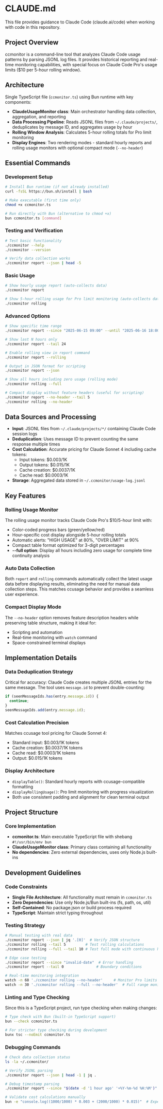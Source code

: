 # CLAUDE.md

This file provides guidance to Claude Code (claude.ai/code) when working with code in this repository.

## Project Overview

ccmonitor is a command-line tool that analyzes Claude Code usage patterns by parsing JSONL log files. It provides historical reporting and real-time monitoring capabilities, with special focus on Claude Code Pro's usage limits ($10 per 5-hour rolling window).

## Architecture

Single TypeScript file (`ccmonitor.ts`) using Bun runtime with key components:
- **ClaudeUsageMonitor class**: Main orchestrator handling data collection, aggregation, and reporting
- **Data Processing Pipeline**: Reads JSONL files from `~/.claude/projects/`, deduplicates by message ID, and aggregates usage by hour
- **Rolling Window Analysis**: Calculates 5-hour rolling totals for Pro limit monitoring
- **Display Engines**: Two rendering modes - standard hourly reports and rolling usage monitors with optional compact mode (`--no-header`)

## Essential Commands

### Development Setup
```bash
# Install Bun runtime (if not already installed)
curl -fsSL https://bun.sh/install | bash

# Make executable (first time only)
chmod +x ccmonitor.ts

# Run directly with Bun (alternative to chmod +x)
bun ccmonitor.ts [command]
```

### Testing and Verification
```bash
# Test basic functionality
./ccmonitor --help
./ccmonitor --version

# Verify data collection works
./ccmonitor report --json | head -5
```

### Basic Usage
```bash
# Show hourly usage report (auto-collects data)
./ccmonitor report

# Show 5-hour rolling usage for Pro limit monitoring (auto-collects data)
./ccmonitor rolling
```

### Advanced Options
```bash
# Show specific time range
./ccmonitor report --since "2025-06-15 09:00" --until "2025-06-16 18:00"

# Show last N hours only
./ccmonitor report --tail 24

# Enable rolling view in report command
./ccmonitor report --rolling

# Output in JSON format for scripting
./ccmonitor report --json

# Show all hours including zero usage (rolling mode)
./ccmonitor rolling --full

# Compact display without feature headers (useful for scripting)
./ccmonitor report --no-header --tail 5
./ccmonitor rolling --no-header
```

## Data Sources and Processing

- **Input**: JSONL files from `~/.claude/projects/*/` containing Claude Code session logs
- **Deduplication**: Uses message ID to prevent counting the same response multiple times
- **Cost Calculation**: Accurate pricing for Claude Sonnet 4 including cache tokens:
  - Input tokens: $0.003/1K
  - Output tokens: $0.015/1K  
  - Cache creation: $0.0037/1K
  - Cache read: $0.0003/1K
- **Storage**: Aggregated data stored in `~/.ccmonitor/usage-log.jsonl`

## Key Features

### Rolling Usage Monitor
The rolling usage monitor tracks Claude Code Pro's $10/5-hour limit with:
- Color-coded progress bars (green/yellow/red)
- Hour-specific cost display alongside 5-hour rolling totals
- Automatic alerts: "HIGH USAGE" at 80%, "OVER LIMIT" at 90%
- Compact table format optimized for 3-digit percentages
- **--full option**: Display all hours including zero usage for complete time continuity analysis

### Auto Data Collection
Both `report` and `rolling` commands automatically collect the latest usage data before displaying results, eliminating the need for manual data collection steps. This matches ccusage behavior and provides a seamless user experience.

### Compact Display Mode
The `--no-header` option removes feature description headers while preserving table structure, making it ideal for:
- Scripting and automation
- Real-time monitoring with `watch` command
- Space-constrained terminal displays

## Implementation Details

### Data Deduplication Strategy
Critical for accuracy: Claude Code creates multiple JSONL entries for the same message. The tool uses `message.id` to prevent double-counting:
```typescript
if (seenMessageIds.has(entry.message.id)) {
  continue;
}
seenMessageIds.add(entry.message.id);
```

### Cost Calculation Precision
Matches ccusage tool pricing for Claude Sonnet 4:
- Standard input: $0.003/1K tokens
- Cache creation: $0.0037/1K tokens  
- Cache read: $0.0003/1K tokens
- Output: $0.015/1K tokens

### Display Architecture
- `displayTable()`: Standard hourly reports with ccusage-compatible formatting
- `displayRollingUsage()`: Pro limit monitoring with progress visualization
- Both use consistent padding and alignment for clean terminal output

## Project Structure

### Core Implementation
- **ccmonitor.ts**: Main executable TypeScript file with shebang `#!/usr/bin/env bun`
- **ClaudeUsageMonitor class**: Primary class containing all functionality
- **No dependencies**: Zero external dependencies, uses only Node.js built-ins

## Development Guidelines

### Code Constraints
- **Single File Architecture**: All functionality must remain in `ccmonitor.ts`
- **Zero Dependencies**: Use only Node.js/Bun built-ins (fs, path, os, util)
- **Self-Contained**: No package.json or build process required
- **TypeScript**: Maintain strict typing throughout

### Testing Strategy
```bash
# Manual testing with real data
./ccmonitor report --json | jq '.[0]'  # Verify JSON structure
./ccmonitor rolling --tail 5         # Test rolling calculations
./ccmonitor rolling --full --tail 10 # Test full mode with continuous hours

# Edge case testing
./ccmonitor report --since "invalid-date"  # Error handling
./ccmonitor report --tail 0               # Boundary conditions

# Real-time monitoring integration
watch -n 60 './ccmonitor rolling --no-header'     # Monitor Pro limits
watch -n 30 './ccmonitor rolling --full --no-header'  # Full range monitoring
```

### Linting and Type Checking
Since this is a TypeScript project, run type checking when making changes:
```bash
# Type check with Bun (built-in TypeScript support)
bun --check ccmonitor.ts

# For stricter type checking during development
bunx tsc --noEmit ccmonitor.ts
```

### Debugging Commands
```bash
# Check data collection status
ls -la ~/.ccmonitor/

# Verify JSONL parsing
./ccmonitor report --json | head -1 | jq .

# Debug timestamp parsing
./ccmonitor report --since "$(date -d '1 hour ago' '+%Y-%m-%d %H:%M')"

# Validate cost calculations manually
bun -e "console.log((1000/1000) * 0.003 + (2000/1000) * 0.015)"  # Expected: 0.033
```

